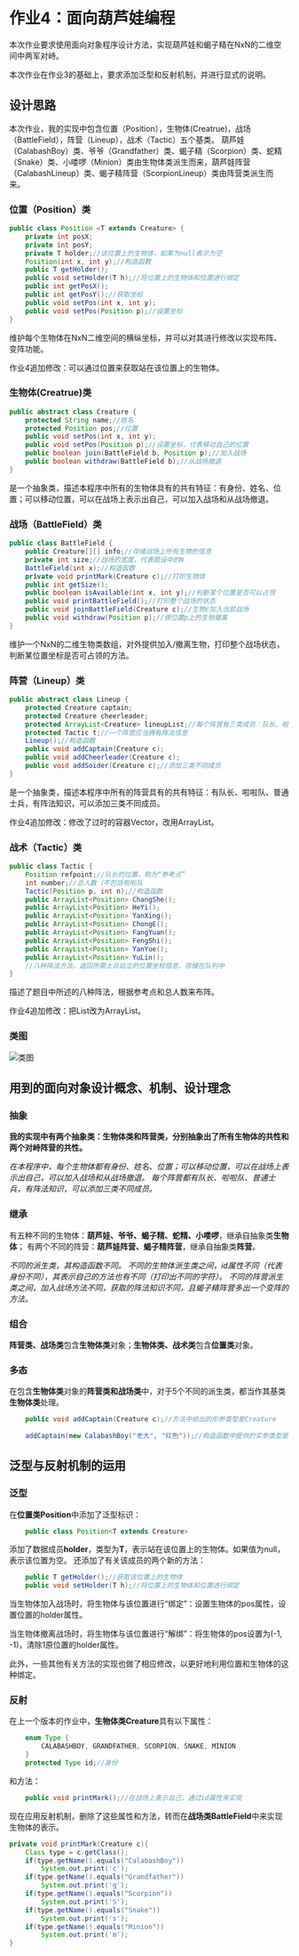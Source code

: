# 作业4：面向葫芦娃编程
本次作业要求使用面向对象程序设计方法，实现葫芦娃和蝎子精在NxN的二维空间中两军对峙。

本次作业在作业3的基础上，要求添加泛型和反射机制，并进行显式的说明。

## 设计思路
本次作业，我的实现中包含位置（Position），生物体(Creatrue)，战场（BattleField），阵营（Lineup），战术（Tactic）五个基类。
葫芦娃（CalabashBoy）类、爷爷（Grandfather）类、蝎子精（Scorpion）类、蛇精（Snake）类、小喽啰（Minion）类由生物体类派生而来，葫芦娃阵营（CalabashLineup）类、蝎子精阵营（ScorpionLineup）类由阵营类派生而来。
### 位置（Position）类
```Java
public class Position <T extends Creature> {
	private int posX;
	private int posY;
	private T holder;//该位置上的生物体，如果为null表示为空
	Position(int x, int y);//构造函数
	public T getHolder();
	public void setHolder(T h);//将位置上的生物体和位置进行绑定
	public int getPosX();
	public int getPosY();//获取坐标
	public void setPos(int x, int y);
	public void setPos(Position p);//设置坐标
}
```
维护每个生物体在NxN二维空间的横纵坐标，并可以对其进行修改以实现布阵、变阵功能。

作业4追加修改：可以通过位置来获取站在该位置上的生物体。

### 生物体(Creatrue)类
```Java
public abstract class Creature {
	protected String name;//姓名
	protected Position pos;//位置
	public void setPos(int x, int y);
	public void setPos(Position p);//设置坐标，代表移动自己的位置
	public boolean join(BattleField b, Position p);//加入战场
	public boolean withdraw(BattleField b);//从战场撤退
}
```
是一个抽象类，描述本程序中所有的生物体具有的共有特征：有身份、姓名、位置；可以移动位置，可以在战场上表示出自己，可以加入战场和从战场撤退。

### 战场（BattleField）类
```Java
public class BattleField {
	public Creature[][] info;//存储战场上所有生物的信息
	private int size;//战场的宽度，代表题设中的N
	BattleField(int x);//构造函数
	private void printMark(Creature c);//打印生物体
	public int getSize();
	public boolean isAvailable(int x, int y);//判断某个位置是否可以占领
	public void printBattleField();//打印整个战场的状态
	public void joinBattleField(Creature c);//生物c加入当前战场
	public void withdraw(Position p);//使位置p上的生物撤离
}

```
维护一个NxN的二维生物类数组，对外提供加入/撤离生物，打印整个战场状态，判断某位置坐标是否可占领的方法。

### 阵营（Lineup）类
```Java
public abstract class Lineup {
	protected Creature captain;
	protected Creature cheerleader;
	protected ArrayList<Creature> lineupList;//每个阵营有三类成员：队长、啦啦队、普通士兵
	protected Tactic t;//一个阵营应当拥有阵法信息
	Lineup();//构造函数
	public void addCaptain(Creature c);
	public void addCheerleader(Creature c);
	public void addSoider(Creature c);//添加三类不同成员
}
```
是一个抽象类，描述本程序中所有的阵营具有的共有特征：有队长、啦啦队、普通士兵，有阵法知识，可以添加三类不同成员。

作业4追加修改：修改了过时的容器Vector，改用ArrayList。

### 战术（Tactic）类
```Java
public class Tactic {
	Position refpoint;//队长的位置，称为“参考点”
	int number;//总人数（不包括啦啦队
	Tactic(Position p, int n);//构造函数
	public ArrayList<Position> ChangShe();
	public ArrayList<Position> HeYi();
	public ArrayList<Position> YanXing();
	public ArrayList<Position> ChongE();
	public ArrayList<Position> FangYuan();
	public ArrayList<Position> FengShi();
	public ArrayList<Position> YanYue();
	public ArrayList<Position> YuLin();
	//八种阵法方法，返回所需士兵站立的位置坐标信息，存储在队列中
}
```
描述了题目中所述的八种阵法，根据参考点和总人数来布阵。

作业4追加修改：把List改为ArrayList。
### 类图
![类图](http://www.plantuml.com/plantuml/png/XP71IiGm48RlUOev2yNxuc5PGIyAWhx0toJIQ9eioPH5yE759h5nMEWntqmo_pSvPaRYPVPAU-HCBp4xTZ4eZ9aJD5FXzyc2bsHLFS9ZH9vEyQkInuHWti6JJPMywfZEBePs3FXirvzTs0edC7lxuAmtbRn1izComfCBTZcB00MAYHKgrLBJpJ3ygT61a0bamA3PpgDDglEXk-zXs7mxBr5fqoJ-zHIi-0fOKgxH6YlHkc1P_HSjJrI_JbUMkfsk0yGh1_g8BjnU74ycuIBRjqNkj-_4Br-vk_zk5-N6jQQZ3MQP_Gy0)

## 用到的面向对象设计概念、机制、设计理念
### 抽象
**我的实现中有两个抽象类：生物体类和阵营类，分别抽象出了所有生物体的共性和两个对峙阵营的共性。**

*在本程序中，每个生物体都有身份、姓名、位置；可以移动位置，可以在战场上表示出自己，可以加入战场和从战场撤退。*
*每个阵营都有队长、啦啦队、普通士兵，有阵法知识，可以添加三类不同成员。*

### 继承
有五种不同的生物体：**葫芦娃、爷爷、蝎子精、蛇精、小喽啰**，继承自抽象类**生物体**；
有两个不同的阵营：**葫芦娃阵营、蝎子精阵营**，继承自抽象类**阵营**。

*不同的派生类，其构造函数不同。*
*不同的生物体派生类之间，id属性不同（代表身份不同），其表示自己的方法也有不同（打印出不同的字符）。*
*不同的阵营派生类之间，加入战场方法不同，获取的阵法知识不同，且蝎子精阵营多出一个变阵的方法。*

### 组合
**阵营类、战场类**包含**生物体类**对象；**生物体类、战术类**包含**位置类**对象。

### 多态
在包含**生物体类**对象的**阵营类和战场类**中，对于5个不同的派生类，都当作其基类**生物体类**处理。
```Java
	public void addCaptain(Creature c);//方法中给出的形参类型是Creature
	
	addCaptain(new CalabashBoy("老大", "红色"));//构造函数中提供的实参类型是CalabashBoy
```


## 泛型与反射机制的运用
### 泛型
在**位置类Position**中添加了泛型标识：
```Java
	public class Position<T extends Creature>
```
添加了数据成员**holder**，类型为**T**，表示站在该位置上的生物体。如果值为null，表示该位置为空。
还添加了有关该成员的两个新的方法：
```Java
	public T getHolder();//获取该位置上的生物体
	public void setHolder(T h);//将位置上的生物体和位置进行绑定
```
当生物体加入战场时，将生物体与该位置进行“绑定”：设置生物体的pos属性，设置位置的holder属性。

当生物体撤离战场时，将生物体与该位置进行“解绑”：将生物体的pos设置为(-1, -1)，清除1原位置的holder属性。

此外，一些其他有关方法的实现也做了相应修改，以更好地利用位置和生物体的这种绑定。
### 反射
在上一个版本的作业中，**生物体类Creature**具有以下属性：
```Java
	enum Type {
		CALABASHBOY, GRANDFATHER, SCORPION, SNAKE, MINION
	}
	protected Type id;//身份
```
和方法：
```Java
	public void printMark();//在战场上表示自己，通过id属性来实现
```
现在应用反射机制，删除了这些属性和方法，转而在**战场类BattleField**中来实现生物体的表示。
```Java
private void printMark(Creature c){
	Class type = c.getClass();
	if(type.getName().equals("CalabashBoy"))
		System.out.print('c');
	if(type.getName().equals("Grandfather"))
		System.out.print('g');
	if(type.getName().equals("Scorpion"))
		System.out.print('S');
	if(type.getName().equals("Snake"))
		System.out.print('s');
	if(type.getName().equals("Minion"))
		System.out.print('m');
}
```
